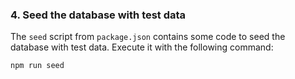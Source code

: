 ### 4. Seed the database with test data

The `seed` script from `package.json` contains some code to seed the database with test data. Execute it with the following command:

```
npm run seed
```